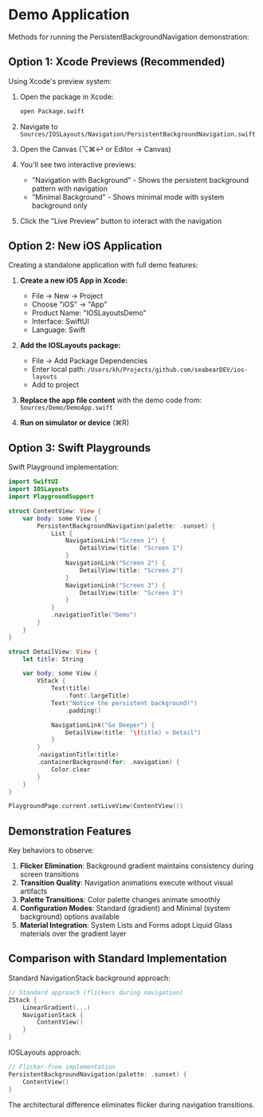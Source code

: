 # Demo Application

Methods for running the PersistentBackgroundNavigation demonstration:

## Option 1: Xcode Previews (Recommended)

Using Xcode's preview system:

1. Open the package in Xcode:
   ```bash
   open Package.swift
   ```

2. Navigate to `Sources/IOSLayouts/Navigation/PersistentBackgroundNavigation.swift`

3. Open the Canvas (⌥⌘↩ or Editor → Canvas)

4. You'll see two interactive previews:
   - "Navigation with Background" - Shows the persistent background pattern with navigation
   - "Minimal Background" - Shows minimal mode with system background only

5. Click the "Live Preview" button to interact with the navigation

## Option 2: New iOS Application

Creating a standalone application with full demo features:

1. **Create a new iOS App in Xcode:**
   - File → New → Project
   - Choose "iOS" → "App"
   - Product Name: "IOSLayoutsDemo"
   - Interface: SwiftUI
   - Language: Swift

2. **Add the IOSLayouts package:**
   - File → Add Package Dependencies
   - Enter local path: `/Users/kh/Projects/github.com/seabearDEV/ios-layouts`
   - Add to project

3. **Replace the app file content** with the demo code from:
   `Sources/Demo/DemoApp.swift`

4. **Run on simulator or device** (⌘R)

## Option 3: Swift Playgrounds

Swift Playground implementation:

```swift
import SwiftUI
import IOSLayouts
import PlaygroundSupport

struct ContentView: View {
    var body: some View {
        PersistentBackgroundNavigation(palette: .sunset) {
            List {
                NavigationLink("Screen 1") {
                    DetailView(title: "Screen 1")
                }
                NavigationLink("Screen 2") {
                    DetailView(title: "Screen 2")
                }
                NavigationLink("Screen 3") {
                    DetailView(title: "Screen 3")
                }
            }
            .navigationTitle("Demo")
        }
    }
}

struct DetailView: View {
    let title: String

    var body: some View {
        VStack {
            Text(title)
                .font(.largeTitle)
            Text("Notice the persistent background!")
                .padding()

            NavigationLink("Go Deeper") {
                DetailView(title: "\(title) > Detail")
            }
        }
        .navigationTitle(title)
        .containerBackground(for: .navigation) {
            Color.clear
        }
    }
}

PlaygroundPage.current.setLiveView(ContentView())
```

## Demonstration Features

Key behaviors to observe:

1. **Flicker Elimination**: Background gradient maintains consistency during screen transitions
2. **Transition Quality**: Navigation animations execute without visual artifacts
3. **Palette Transitions**: Color palette changes animate smoothly
4. **Configuration Modes**: Standard (gradient) and Minimal (system background) options available
5. **Material Integration**: System Lists and Forms adopt Liquid Glass materials over the gradient layer

## Comparison with Standard Implementation

Standard NavigationStack background approach:

```swift
// Standard approach (flickers during navigation)
ZStack {
    LinearGradient(...)
    NavigationStack {
        ContentView()
    }
}
```

IOSLayouts approach:

```swift
// Flicker-free implementation
PersistentBackgroundNavigation(palette: .sunset) {
    ContentView()
}
```

The architectural difference eliminates flicker during navigation transitions.
